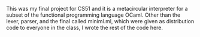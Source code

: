 This was my final project for CS51 and it is a metacircular interpreter for a subset of the functional programming language OCaml.  Other than the lexer, parser, and the final called miniml.ml,  which were given as distribution code to everyone in the class, I wrote the rest of the code here.  